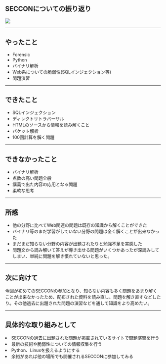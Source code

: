 <html>
<link href="https://github.com/aminovalue/SECCONBeginners2017/blob/master/test.css" rel="stylesheet">
<body>
<h2 class="top">SECCONについての振り返り</h2>
<img src="https://github.com/aminovalue/SECCONBeginners2017/blob/master/TMgK36q4.jpg">

---
<h2 class="title">やったこと</h2>
<ul>
<li>Forensic</br></li>
<li>Python</br></li>
<li>バイナリ解析</br></li>
<li>Web系についての脆弱性(SQLインジェクション等)</br></li>
<li>問題演習</li>

</ul>

---
<h2 class="title">できたこと</h2>
<ul>
<li>SQLインジェクション</br></li>
<li>ディレクトリトラバーサル</br></li>
<li>HTMLのソースから情報を読み解くこと</br></li>
<li>パケット解析</br></li>
<li>100回計算を解く問題</li>
</ul>

---
<h2 class="title">できなかったこと</h2>
<ul>
<li>バイナリ解析</br></li>
<li>点数の高い問題全般</br></li>
<li>講義で出た内容の応用となる問題</br></li>
<li>柔軟な思考</br></li>
</ul>

---
<h2 class="title">所感</h2>
<ul>
<li>他の分野に比べてWeb関連の問題は既存の知識から解くことができた</br></li>
<li>バイナリ等のまだ学習がしていない分野の問題は全く解くことが出来なかった</li>
<li>まだまだ知らない分野の内容が出題されたりと勉強不足を実感した</li>
<li>問題文から読み解いて答えが導き出せる問題がいくつかあったが深読みしてしまい、単純に問題を解き慣れていないと思った。</li>
</ul>

---
<h2 class="title">次に向けて</h2>
<p>今回が初めてのSECCONの参加となり、知らない内容も多く問題をあまり解くことが出来なかったため、配布された資料を読み直し、問題を解き直すなどしたり。その他過去に出題された問題の演習などを通して知識をより高めたい。</p>

---
<h2 class="title">具体的な取り組みとして</h2>
<li>SECCONの過去に出題された問題が掲載されているサイトで問題演習を行う</li>
<li>最新の技術や脆弱性についての情報収集を行う</li>
<li>Python、Linuxを扱えるようにする</li>
<li>余裕があれば他の場所でも開催されるSECCONに参加してみる</li>
</body>
</html>



